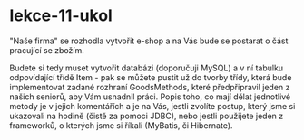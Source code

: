 # lekce-11-ukol
"Naše firma" se rozhodla vytvořit e-shop a na Vás bude se postarat o část pracující se zbožím.

Budete si tedy muset vytvořit databázi (doporučuji MySQL) a v ní tabulku odpovídající třídě Item - pak se můžete pustit už do tvorby třídy, která bude implementovat zadané rozhraní GoodsMethods, které předpřipravil jeden z našich seniorů, aby Vám usnadnil práci. Popis toho, co mají dělat jednotlivé metody je v jejich komentářích a je na Vás, jestli zvolíte postup, který jsme si ukazovali na hodině (čistě za pomoci JDBC), nebo jestli použijete jeden z frameworků, o kterých jsme si říkali (MyBatis, či Hibernate).
